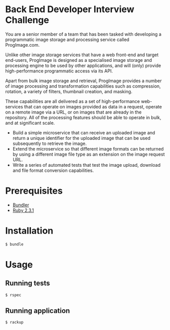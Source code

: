# Back End Developer Interview Challenge

You are a senior member of a team that has been tasked with developing a programmatic image storage and processing service called ProgImage.com. 

Unlike other image storage services that have a web front-end and target end-users, ProgImage is designed as a specialised image storage and processing engine to be used by other applications, and will (only) provide high-performance programmatic access via its API. 

Apart from bulk image storage and retrieval, ProgImage provides a number of image processing and transformation capabilities such as compression, rotation, a variety of filters, thumbnail creation, and masking. 

These capabilities are all delivered as a set of high-performance web-services that can operate on images provided as data in a request, operate on a remote image via a URL, or on images that are already in the repository. All of the processing features should be able to operate in bulk, and at significant scale.

* Build a simple microservice that can receive an uploaded image and return a unique identifier for the uploaded image that can be used subsequently to retrieve the image.
* Extend the microservice so that different image formats can be returned by using a different image file type as an extension on the image request URL. 
* Write a series of automated tests that test the image upload, download and file format conversion capabilities. 

# Prerequisites

* [Bundler]
* [Ruby 2.3.1][Ruby]

# Installation

```sh
$ bundle
```

# Usage

## Running tests

```sh
$ rspec
```

## Running application

```sh
$ rackup
```

[bundler]: http://bundler.io
[ruby]: http://www.ruby-lang.org/en
